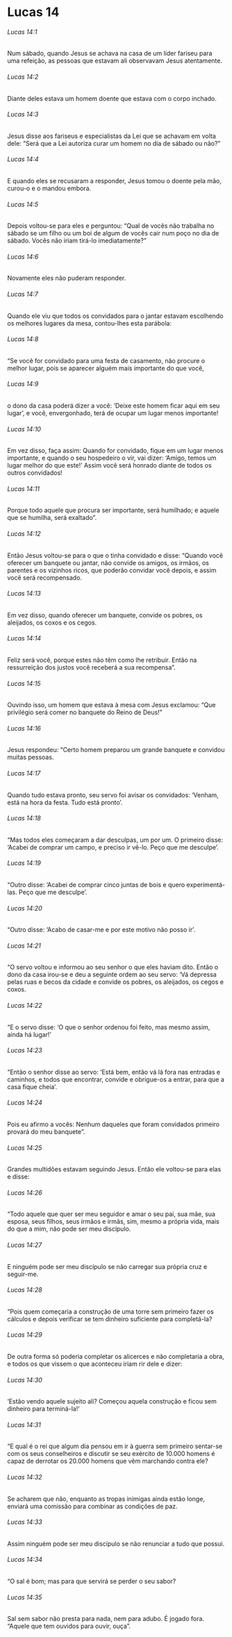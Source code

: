 # Lucas 14

###### Lucas 14:1

Num sábado, quando Jesus se achava na casa de um líder fariseu para uma refeição, as pessoas que estavam ali observavam Jesus atentamente.

###### Lucas 14:2

Diante deles estava um homem doente que estava com o corpo inchado.

###### Lucas 14:3

Jesus disse aos fariseus e especialistas da Lei que se achavam em volta dele: “Será que a Lei autoriza curar um homem no dia de sábado ou não?”

###### Lucas 14:4

E quando eles se recusaram a responder, Jesus tomou o doente pela mão, curou-o e o mandou embora.

###### Lucas 14:5

Depois voltou-se para eles e perguntou: “Qual de vocês não trabalha no sábado se um filho ou um boi de algum de vocês cair num poço no dia de sábado. Vocês não iriam tirá-lo imediatamente?”

###### Lucas 14:6

Novamente eles não puderam responder.

###### Lucas 14:7

Quando ele viu que todos os convidados para o jantar estavam escolhendo os melhores lugares da mesa, contou-lhes esta parábola:

###### Lucas 14:8

“Se você for convidado para uma festa de casamento, não procure o melhor lugar, pois se aparecer alguém mais importante do que você,

###### Lucas 14:9

o dono da casa poderá dizer a você: ‘Deixe este homem ficar aqui em seu lugar’, e você, envergonhado, terá de ocupar um lugar menos importante!

###### Lucas 14:10

Em vez disso, faça assim: Quando for convidado, fique em um lugar menos importante, e quando o seu hospedeiro o vir, vai dizer: ‘Amigo, temos um lugar melhor do que este!’ Assim você será honrado diante de todos os outros convidados!

###### Lucas 14:11

Porque todo aquele que procura ser importante, será humilhado; e aquele que se humilha, será exaltado”.

###### Lucas 14:12

Então Jesus voltou-se para o que o tinha convidado e disse: “Quando você oferecer um banquete ou jantar, não convide os amigos, os irmãos, os parentes e os vizinhos ricos, que poderão convidar você depois, e assim você será recompensado.

###### Lucas 14:13

Em vez disso, quando oferecer um banquete, convide os pobres, os aleijados, os coxos e os cegos.

###### Lucas 14:14

Feliz será você, porque estes não têm como lhe retribuir. Então na ressurreição dos justos você receberá a sua recompensa”.

###### Lucas 14:15

Ouvindo isso, um homem que estava à mesa com Jesus exclamou: “Que privilégio será comer no banquete do Reino de Deus!”

###### Lucas 14:16

Jesus respondeu: “Certo homem preparou um grande banquete e convidou muitas pessoas.

###### Lucas 14:17

Quando tudo estava pronto, seu servo foi avisar os convidados: ‘Venham, está na hora da festa. Tudo está pronto’.

###### Lucas 14:18

“Mas todos eles começaram a dar desculpas, um por um. O primeiro disse: ‘Acabei de comprar um campo, e preciso ir vê-lo. Peço que me desculpe’.

###### Lucas 14:19

“Outro disse: ‘Acabei de comprar cinco juntas de bois e quero experimentá-las. Peço que me desculpe’.

###### Lucas 14:20

“Outro disse: ‘Acabo de casar-me e por este motivo não posso ir’.

###### Lucas 14:21

“O servo voltou e informou ao seu senhor o que eles haviam dito. Então o dono da casa irou-se e deu a seguinte ordem ao seu servo: ‘Vá depressa pelas ruas e becos da cidade e convide os pobres, os aleijados, os cegos e coxos.

###### Lucas 14:22

“E o servo disse: ‘O que o senhor ordenou foi feito, mas mesmo assim, ainda há lugar!’

###### Lucas 14:23

“Então o senhor disse ao servo: ‘Está bem, então vá lá fora nas entradas e caminhos, e todos que encontrar, convide e obrigue-os a entrar, para que a casa fique cheia’.

###### Lucas 14:24

Pois eu afirmo a vocês: Nenhum daqueles que foram convidados primeiro provará do meu banquete”.

###### Lucas 14:25

Grandes multidões estavam seguindo Jesus. Então ele voltou-se para elas e disse:

###### Lucas 14:26

“Todo aquele que quer ser meu seguidor e amar o seu pai, sua mãe, sua esposa, seus filhos, seus irmãos e irmãs, sim, mesmo a própria vida, mais do que a mim, não pode ser meu discípulo.

###### Lucas 14:27

E ninguém pode ser meu discípulo se não carregar sua própria cruz e seguir-me.

###### Lucas 14:28

“Pois quem começaria a construção de uma torre sem primeiro fazer os cálculos e depois verificar se tem dinheiro suficiente para completá-la?

###### Lucas 14:29

De outra forma só poderia completar os alicerces e não completaria a obra, e todos os que vissem o que aconteceu iriam rir dele e dizer:

###### Lucas 14:30

‘Estão vendo aquele sujeito ali? Começou aquela construção e ficou sem dinheiro para terminá-la!’

###### Lucas 14:31

“E qual é o rei que algum dia pensou em ir à guerra sem primeiro sentar-se com os seus conselheiros e discutir se seu exército de 10.000 homens é capaz de derrotar os 20.000 homens que vêm marchando contra ele?

###### Lucas 14:32

Se acharem que não, enquanto as tropas inimigas ainda estão longe, enviará uma comissão para combinar as condições de paz.

###### Lucas 14:33

Assim ninguém pode ser meu discípulo se não renunciar a tudo que possui.

###### Lucas 14:34

“O sal é bom; mas para que servirá se perder o seu sabor?

###### Lucas 14:35

Sal sem sabor não presta para nada, nem para adubo. É jogado fora. “Aquele que tem ouvidos para ouvir, ouça”.

